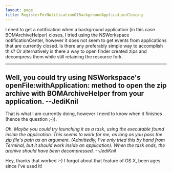 ```yaml
---
layout: page
title: RegisterForNotificationOfBackgroundApplicationClosing
---
```


I need to get a notification when a background application (in this case BOMArchiveHelper) closes, I tried using the NSWorkspace notificationCenter, however it does not seem to get events from applications that are currently closed. Is there any preferably simple way to accomplish this? Or alternatively is there a way to open finder created zips and decompress them while still retaining the resource fork.

----
Well, you could try using NSWorkspace's     openFile:withApplication: method to open the zip archive with BOMArchiveHelper from your application. --JediKnil
----
That is what I am currently doing, however I need to know when it finishes (hence the question ;-)).

*Oh. Maybe you could try launching it as a task, using the executable found inside the application. This seems to work for me, as long as you pass the zip file's path as an argument. (Admittedly, I've only tried this by hand from Terminal, but it should work inside an application). When the task ends, the archive should have been decompressed. --JediKnil*

Hey, thanks that worked :-) I forgot about that feature of OS X, been ages since i've used it!

